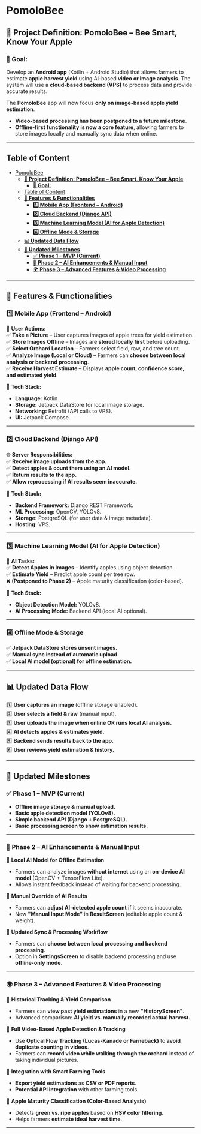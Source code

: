 # PomoloBee
 


## **📌 Project Definition: PomoloBee – Bee Smart, Know Your Apple**

### **🔹 Goal:**  
Develop an **Android app** (Kotlin + Android Studio) that allows farmers to estimate **apple harvest yield** using AI-based **video or image analysis**. The system will use a **cloud-based backend (VPS)** to process data and provide accurate results.  

The **PomoloBee** app will now focus **only on image-based apple yield estimation**.  
- **Video-based processing has been postponed to a future milestone**.  
- **Offline-first functionality is now a core feature**, allowing farmers to store images locally and manually sync data when online.  

---
## Table of Content
<!-- TOC -->
- [PomoloBee](#pomolobee)
  - [**📌 Project Definition: PomoloBee – Bee Smart, Know Your Apple**](#project-definition-pomolobee--bee-smart-know-your-apple)
    - [**🔹 Goal:**  ](#goal)
  - [Table of Content](#table-of-content)
  - [**📍 Features & Functionalities**](#features--functionalities)
    - [**1️⃣ Mobile App (Frontend – Android)**](#1-mobile-app-frontend--android)
    - [**2️⃣ Cloud Backend (Django API)**](#2-cloud-backend-django-api)
    - [**3️⃣ Machine Learning Model (AI for Apple Detection)**](#3-machine-learning-model-ai-for-apple-detection)
    - [**4️⃣ Offline Mode & Storage**](#4-offline-mode--storage)
  - [**📊 Updated Data Flow**](#updated-data-flow)
  - [**📅 Updated Milestones**](#updated-milestones)
    - [✅ **Phase 1 – MVP (Current)**  ](#phase-1--mvp-current)
    - [🚀 **Phase 2 – AI Enhancements & Manual Input**  ](#phase-2--ai-enhancements--manual-input)
    - [🌍 **Phase 3 – Advanced Features & Video Processing**  ](#phase-3--advanced-features--video-processing)
<!-- TOC END -->
 

---

## **📍 Features & Functionalities**
### **1️⃣ Mobile App (Frontend – Android)**
📱 **User Actions:**  
✅ **Take a Picture** – User captures images of apple trees for yield estimation.  
✅ **Store Images Offline** – Images are **stored locally first** before uploading.  
✅ **Select Orchard Location** – Farmers select field, raw, and tree count.  
✅ **Analyze Image (Local or Cloud)** – Farmers can **choose between local analysis or backend processing**.  
✅ **Receive Harvest Estimate** – Displays **apple count, confidence score, and estimated yield**.  

🔧 **Tech Stack:**  
- **Language:** Kotlin  
- **Storage:** Jetpack DataStore for local image storage.  
- **Networking:** Retrofit (API calls to VPS).  
- **UI:** Jetpack Compose.  

---
  
### **2️⃣ Cloud Backend (Django API)**
🌐 **Server Responsibilities:**  
✅ **Receive image uploads from the app.**  
✅ **Detect apples & count them using an AI model.**  
✅ **Return results to the app.**  
✅ **Allow reprocessing if AI results seem inaccurate.**  

🔧 **Tech Stack:**  
- **Backend Framework:** Django REST Framework.  
- **ML Processing:** OpenCV, YOLOv8.  
- **Storage:** PostgreSQL (for user data & image metadata).  
- **Hosting:** VPS.  

---
  
### **3️⃣ Machine Learning Model (AI for Apple Detection)**
🤖 **AI Tasks:**  
✅ **Detect Apples in Images** – Identify apples using object detection.  
✅ **Estimate Yield** – Predict apple count per tree row.  
❌ **(Postponed to Phase 2)** – Apple maturity classification (color-based).  

🔧 **Tech Stack:**  
- **Object Detection Model:** YOLOv8.  
- **AI Processing Mode:** Backend API (local AI optional).  

---
  
### **4️⃣ Offline Mode & Storage**
✅ **Jetpack DataStore stores unsent images.**  
✅ **Manual sync instead of automatic upload.**  
✅ **Local AI model (optional) for offline estimation.**  

---
  
## **📊 Updated Data Flow**
1️⃣ **User captures an image** (offline storage enabled).  
2️⃣ **User selects a field & raw** (manual input).  
3️⃣ **User uploads the image when online OR runs local AI analysis.**  
4️⃣ **AI detects apples & estimates yield.**  
5️⃣ **Backend sends results back to the app.**  
6️⃣ **User reviews yield estimation & history.**  

---
  
## **📅 Updated Milestones**

### ✅ **Phase 1 – MVP (Current)**  
- **Offline image storage & manual upload.**  
- **Basic apple detection model (YOLOv8).**  
- **Simple backend API (Django + PostgreSQL).**  
- **Basic processing screen to show estimation results.**  

---

### 🚀 **Phase 2 – AI Enhancements & Manual Input**  
🔹 **Local AI Model for Offline Estimation**  
   - Farmers can analyze images **without internet** using an **on-device AI model** (OpenCV + TensorFlow Lite).  
   - Allows instant feedback instead of waiting for backend processing.  


🔹 **Manual Override of AI Results**  
   - Farmers can **adjust AI-detected apple count** if it seems inaccurate.  
   - New **"Manual Input Mode"** in **ResultScreen** (editable apple count & weight).  

🔹 **Updated Sync & Processing Workflow**  
   - Farmers can **choose between local processing and backend processing**.  
   - Option in **SettingsScreen** to disable backend processing and use **offline-only mode**.  

---

### 🌍 **Phase 3 – Advanced Features & Video Processing**  
🔹 **Historical Tracking & Yield Comparison**  
   - Farmers can **view past yield estimations** in a new **"HistoryScreen"**.  
   - Advanced comparison: **AI yield vs. manually recorded actual harvest.**  

🔹 **Full Video-Based Apple Detection & Tracking**  
   - Use **Optical Flow Tracking (Lucas-Kanade or Farneback)** to **avoid duplicate counting in videos**.  
   - Farmers can **record video while walking through the orchard** instead of taking individual pictures.  

🔹 **Integration with Smart Farming Tools**  
   - **Export yield estimations** as **CSV or PDF reports**.  
   - **Potential API integration** with other farming tools. 
   
🔹 **Apple Maturity Classification (Color-Based Analysis)**  
   - Detects **green vs. ripe apples** based on **HSV color filtering**.  
   - Helps farmers **estimate ideal harvest time**.   

---